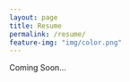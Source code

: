 ```yaml
---
layout: page
title: Resume
permalink: /resume/
feature-img: "img/color.png"
---
```


Coming Soon...
